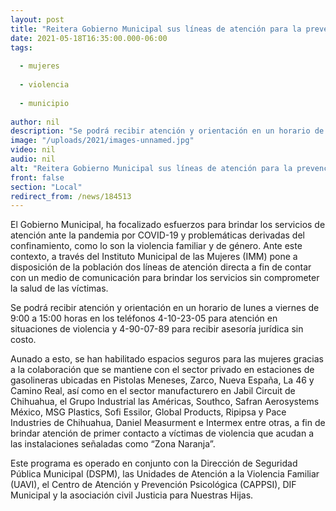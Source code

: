 ```yaml
---
layout: post
title: "Reitera Gobierno Municipal sus líneas de atención para la prevención de la violencia contra las mujeres"
date: 2021-05-18T16:35:00.000-06:00
tags:
  
  - mujeres
  
  - violencia
  
  - municipio
  
author: nil
description: "Se podrá recibir atención y orientación en un horario de lunes a viernes de 9:00 a 15:00 horas en los teléfonos 4-10-23-05 para atención en situaciones de violencia y 4-90-07-89 para recibir asesoría jurídica sin costo."
image: "/uploads/2021/images-unnamed.jpg"
video: nil
audio: nil
alt: "Reitera Gobierno Municipal sus líneas de atención para la prevención de la violencia contra las mujeres"
front: false
section: "Local"
redirect_from: /news/184513
---
```


El Gobierno Municipal, ha focalizado esfuerzos para brindar los servicios de atención ante la pandemia por COVID-19 y problemáticas derivadas del confinamiento, como lo son la violencia familiar y de género. Ante este contexto, a través del Instituto Municipal de las Mujeres (IMM) pone a disposición de la población dos líneas de atención directa a fin de contar con un medio de comunicación para brindar los servicios sin comprometer la salud de las víctimas.

Se podrá recibir atención y orientación en un horario de lunes a viernes de 9:00 a 15:00 horas en los teléfonos 4-10-23-05 para atención en situaciones de violencia y 4-90-07-89 para recibir asesoría jurídica sin costo.

Aunado a esto, se han habilitado espacios seguros para las mujeres gracias a la colaboración que se mantiene con el sector privado en estaciones de gasolineras ubicadas en Pistolas Meneses, Zarco, Nueva España, La 46 y Camino Real, así como en el sector manufacturero en Jabil Circuit de Chihuahua, el Grupo Industrial las Américas, Southco, Safran Aerosystems México, MSG Plastics, Sofi Essilor, Global Products, Ripipsa y Pace Industries de Chihuahua, Daniel Measurment e Intermex entre otras, a fin de brindar atención de primer contacto a víctimas de violencia que acudan a las instalaciones señaladas como “Zona Naranja”.

Este programa es operado en conjunto con la Dirección de Seguridad Pública Municipal (DSPM), las Unidades de Atención a la Violencia Familiar (UAVI), el Centro de Atención y Prevención Psicológica (CAPPSI), DIF Municipal y la asociación civil Justicia para Nuestras Hijas. 